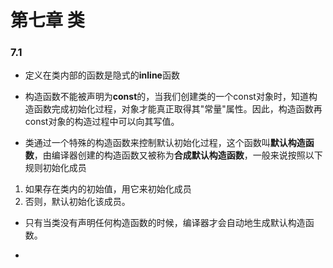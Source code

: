 # 第七章 类

### 7.1

+ 定义在类内部的函数是隐式的**inline**函数

+ 构造函数不能被声明为**const**的，当我们创建类的一个const对象时，知道构造函数完成初始化过程，对象才能真正取得其"常量"属性。因此，构造函数再const对象的构造过程中可以向其写值。

+ 类通过一个特殊的构造函数来控制默认初始化过程，这个函数叫**默认构造函数**，由编译器创建的构造函数又被称为**合成默认构造函数**，一般来说按照以下规则初始化成员
1. 如果存在类内的初始值，用它来初始化成员
2. 否则，默认初始化该成员。

+ 只有当类没有声明任何构造函数的时候，编译器才会自动地生成默认构造函数。

+ 
